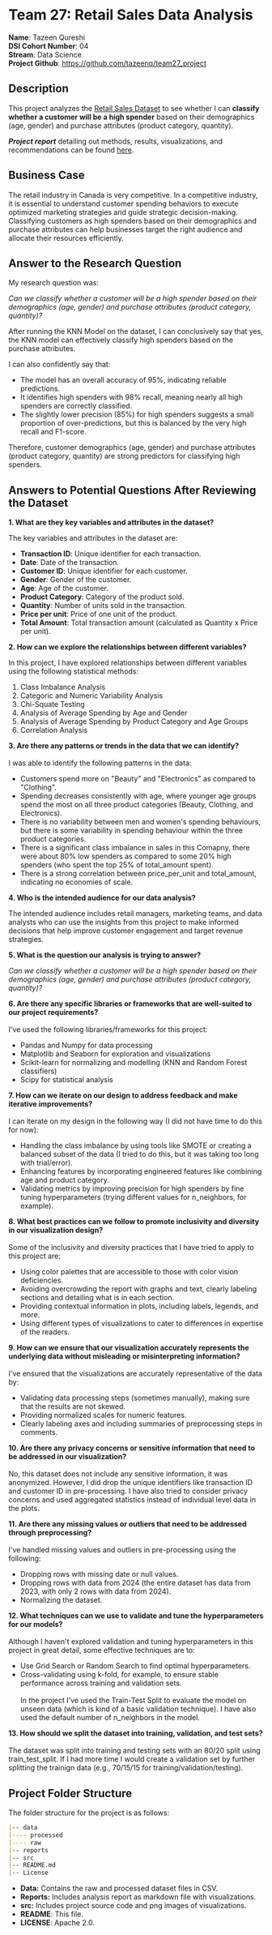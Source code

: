 # Team 27: Retail Sales Data Analysis

**Name**: Tazeen Qureshi<br>
**DSI Cohort Number**: 04<br>
**Stream**: Data Science<br>
**Project Github**: https://github.com/tazeenq/team27_project<br>

## Description
This project analyzes the [Retail Sales Dataset](https://www.kaggle.com/datasets/mohammadtalib786/retail-sales-dataset) to see whether I can **classify whether a customer will be a high spender** based on their demographics (age, gender) and purchase attributes (product category, quantity).<br>

***Project report*** detailing out methods, results, visualizations, and recommendations can be found [here](https://github.com/tazeenq/team27_project/blob/main/reports).<br>

## Business Case
The retail industry in Canada is very competitive. In a competitive industry, it is essential to understand customer spending behaviors to execute optimized marketing strategies and guide strategic decision-making. Classifying customers as high spenders based on their demographics and purchase attributes can help businesses target the right audience and allocate their resources efficiently. 

## Answer to the Research Question
My research question was:<br>

*Can we classify whether a customer will be a high spender based on their demographics (age, gender) and purchase attributes (product category, quantity)?*<br>

After running the KNN Model on the dataset, I can conclusively say that yes, the KNN model can effectively classify high spenders based on the purchase attributes.<br>

I can also confidently say that:
- The model has an overall accuracy of 95%, indicating reliable predictions.
- It identifies high spenders with 98% recall, meaning nearly all high spenders are correctly classified.
- The slightly lower precision (85%) for high spenders suggests a small proportion of over-predictions, but this is balanced by the very high recall and F1-score.

Therefore, customer demographics (age, gender) and purchase attributes (product category, quantity) are strong predictors for classifying high spenders.

## Answers to Potential Questions After Reviewing the Dataset
**1. What are they key variables and attributes in the dataset?**<br>

The key variables and attributes in the dataset are:<br>

- **Transaction ID**: Unique identifier for each transaction.<br>
- **Date**: Date of the transaction.<br>
- **Customer ID**: Unique identifier for each customer.<br>
- **Gender**: Gender of the customer.<br>
- **Age**: Age of the customer. <br>
- **Product Category**: Category of the product sold.<br>
- **Quantity**: Number of units sold in the transaction.<br>
- **Price per unit**: Price of one unit of the product.<br>
- **Total Amount**: Total transaction amount (calculated as Quantity x Price per unit).<br>

**2. How can we explore the relationships between different variables?**<br>

In this project, I have explored relationships between different variables using the following statistical methods:
1. Class Imbalance Analysis
2. Categoric and Numeric Variability Analysis
3. Chi-Squate Testing
4. Analysis of Average Spending by Age and Gender
5. Analysis of Average Spending by Product Category and Age Groups
6. Correlation Analysis

**3. Are there any patterns or trends in the data that we can identify?**<br><br>
I was able to identify the following patterns in the data:<br>
- Customers spend more on "Beauty" and "Electronics" as compared to "Clothing".
- Spending decreases consistently with age, where younger age groups spend the most on all three product categories (Beauty, Clothing, and Electronics).
- There is no variability between men and women's spending behaviours, but there is some variability in spending behaviour within the three product categories.
- There is a significant class imbalance in sales in this Comapny, there were about 80% low spenders as compared to some 20% high spenders (who spent the top 25% of total_amount spent).
- There is a strong correlation between price_per_unit and total_amount, indicating no economies of scale.

**4. Who is the intended audience for our data analysis?**<br>

The intended audience includes retail managers, marketing teams, and data analysts who can use the insights from this project to make informed decisions that help improve customer engagement and target revenue strategies.<br>

**5. What is the question our analysis is trying to answer?**<br>

*Can we classify whether a customer will be a high spender based on their demographics (age, gender) and purchase attributes (product category, quantity)?*<br>

**6. Are there any specific libraries or frameworks that are well-suited to our project requirements?**<br><br>
I've used the following libraries/frameworks for this project:<br>
- Pandas and Numpy for data processing
- Matplotlib and Seaborn for exploration and visualizations
- Scikit-learn for normalizing and modelling (KNN and Random Forest classifiers)
- Scipy for statistical analysis

**7. How can we iterate on our design to address feedback and make iterative improvements?**<br><br>
I can iterate on my design in the following way (I did not have time to do this for now):
- Handling the class imbalance by using tools like SMOTE or creating a balanced subset of the data (I tried to do this, but it was taking too long with trial/error).
- Enhancing features by incorporating engineered features like combining age and product category.
- Validating metrics by improving precision for high spenders by fine tuning hyperparameters (trying different values for n_neighbors, for example).

**8. What best practices can we follow to promote inclusivity and diversity in our visualization design?**<br><br>
Some of the inclusivity and diversity practices that I have tried to apply to this project are:
- Using color palettes that are accessible to those with color vision deficiencies.
- Avoiding overcrowding the report with graphs and text, clearly labeling sections and detailing what is in each section.
- Providing contextual information in plots, including labels, legends, and more.
- Using different types of visualizations to cater to differences in expertise of the readers.

**9. How can we ensure that our visualization accurately represents the underlying data without misleading or misinterpreting information?**<br><br>
I've ensured that the visualizations are accurately representative of the data by:
- Validating data processing steps (sometimes manually), making sure that the results are not skewed.
- Providing normalized scales for numeric features.
- Clearly labeling axes and including summaries of preprocessing steps in comments.

**10. Are there any privacy concerns or sensitive information that need to be addressed in our visualization?**<br><br>
No, this dataset does not include any sensitive information, it was anonymized. However, I did drop the unique identifiers like transaction ID and customer ID in pre-processing. I have also tried to consider privacy concerns and used aggregated statistics instead of individual level data in the plots.

**11. Are there any missing values or outliers that need to be addressed through preprocessing?**<br><br>
I've handled missing values and outliers in pre-processing using the following:
- Dropping rows with missing date or null values.
- Dropping rows with data from 2024 (the entire dataset has data from 2023, with only 2 rows with data from 2024).
- Normalizing the dataset.

**12. What techniques can we use to validate and tune the hyperparameters for our models?**<br><br>
Although I haven't explored validation and tuning hyperparameters in this project in great detail, some effective techniques are to:
- Use Grid Search or Random Search to find optimal hyperparameters.
- Cross-validating using k-fold, for example, to ensure stable performance across training and validation sets.<br><br>
In the project I've used the Train-Test Split to evaluate the model on unseen data (which is kind of a basic validation technique). I have also used the default number of n_neighbors in the model. 

**13. How should we split the dataset into training, validation, and test sets?**<br><br>
The dataset was split into training and testing sets with an 80/20 split using train_test_split. If I had more time I would create a validation set by further splitting the trainign data (e.g., 70/15/15 for training/validation/testing).


## Project Folder Structure
The folder structure for the project is as follows:<br>
```markdown
|-- data
|---- processed
|---- raw
|-- reports
|-- src
|-- README.md
|-- License
```
* **Data:** Contains the raw and processed dataset files in CSV.
* **Reports:** Includes analysis report as markdown file with visualizations.
* **src:** Includes project source code and png images of visualizations.
* **README**: This file.
* **LICENSE**: Apache 2.0.









